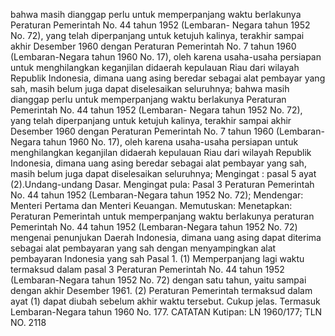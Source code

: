  bahwa masih dianggap perlu untuk memperpanjang waktu berlakunya Peraturan Pemerintah No. 44 tahun 1952 (Lembaran- Negara tahun 1952 No. 72), yang telah diperpanjang untuk ketujuh kalinya, terakhir sampai akhir Desember 1960 dengan Peraturan Pemerintah No. 7 tahun 1960 (Lembaran-Negara tahun 1960 No. 17), oleh karena usaha-usaha persiapan untuk menghilangkan keganjilan didaerah kepulauan Riau dari wilayah Republik Indonesia, dimana uang asing beredar sebagai alat pembayar yang sah, masih belum juga dapat diselesaikan seluruhnya; bahwa masih dianggap perlu untuk memperpanjang waktu berlakunya Peraturan Pemerintah No. 44 tahun 1952 (Lembaran- Negara tahun 1952 No. 72), yang telah diperpanjang untuk ketujuh kalinya, terakhir sampai akhir Desember 1960 dengan Peraturan Pemerintah No. 7 tahun 1960 (Lembaran-Negara tahun 1960 No. 17), oleh karena usaha-usaha persiapan untuk menghilangkan keganjilan didaerah kepulauan Riau dari wilayah Republik Indonesia, dimana uang asing beredar sebagai alat pembayar yang sah, masih belum juga dapat diselesaikan seluruhnya;
Mengingat :
 pasal 5 ayat (2).Undang-undang Dasar. Mengingat pula: Pasal 3 Peraturan Pemerintah No. 44 tahun 1952 (Lembaran-Negara tahun 1952 No. 72); Mendengar: Menteri Pertama dan Menteri Keuangan. Memutuskan: Menetapkan: Peraturan Pemerintah untuk memperpanjang waktu berlakunya peraturan Pemerintah No. 44 tahun 1952 (Lembaran-Negara tahun 1952 No. 72) mengenai penunjukan Daerah Indonesia, dimana uang asing dapat diterima sebagai alat pembayaran yang sah dengan menyampingkan alat pembayaran Indonesia yang sah Pasal 1. (1) Memperpanjang lagi waktu termaksud dalam pasal 3 Peraturan Pemerintah No. 44 tahun 1952 (Lembaran-Negara tahun 1952 No. 72) dengan satu tahun, yaitu sampai dengan akhir Desember 1961. (2) Peraturan Pemerintah termaksud dalam ayat (1) dapat diubah sebelum akhir waktu tersebut. Cukup jelas. Termasuk Lembaran-Negara tahun 1960 No. 177. CATATAN Kutipan: LN 1960/177; TLN NO. 2118